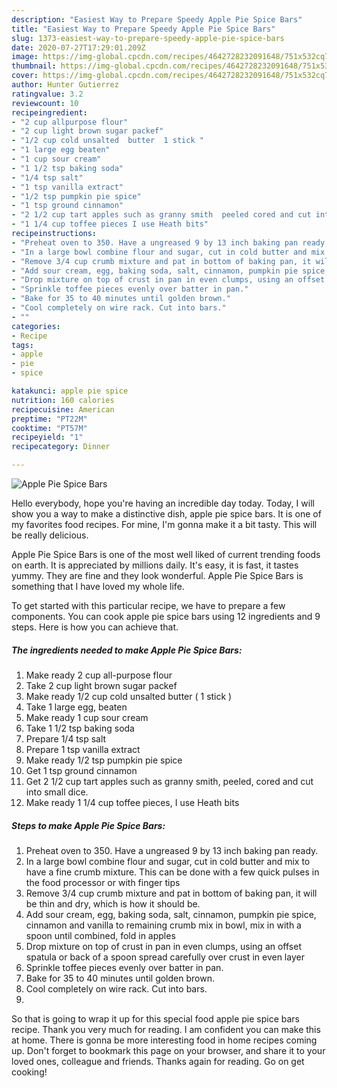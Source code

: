 ```yaml
---
description: "Easiest Way to Prepare Speedy Apple Pie Spice Bars"
title: "Easiest Way to Prepare Speedy Apple Pie Spice Bars"
slug: 1373-easiest-way-to-prepare-speedy-apple-pie-spice-bars
date: 2020-07-27T17:29:01.209Z
image: https://img-global.cpcdn.com/recipes/4642728232091648/751x532cq70/apple-pie-spice-bars-recipe-main-photo.jpg
thumbnail: https://img-global.cpcdn.com/recipes/4642728232091648/751x532cq70/apple-pie-spice-bars-recipe-main-photo.jpg
cover: https://img-global.cpcdn.com/recipes/4642728232091648/751x532cq70/apple-pie-spice-bars-recipe-main-photo.jpg
author: Hunter Gutierrez
ratingvalue: 3.2
reviewcount: 10
recipeingredient:
- "2 cup allpurpose flour"
- "2 cup light brown sugar packef"
- "1/2 cup cold unsalted  butter  1 stick "
- "1 large egg beaten"
- "1 cup sour cream"
- "1 1/2 tsp baking soda"
- "1/4 tsp salt"
- "1 tsp vanilla extract"
- "1/2 tsp pumpkin pie spice"
- "1 tsp ground cinnamon"
- "2 1/2 cup tart apples such as granny smith  peeled cored and cut into small dice"
- "1 1/4 cup toffee pieces I use Heath bits"
recipeinstructions:
- "Preheat oven to 350. Have a ungreased 9 by 13 inch baking pan ready."
- "In a large bowl combine flour and sugar, cut in cold butter and mix to have a fine crumb mixture. This can be done with a few quick pulses in the food processor or with finger tips"
- "Remove 3/4 cup crumb mixture and pat in bottom of baking pan, it will be thin and dry, which is how it should be."
- "Add sour cream, egg, baking soda, salt, cinnamon, pumpkin pie spice, cinnamon and vanilla to remaining crumb mix in bowl, mix in with a spoon until combined, fold in apples"
- "Drop mixture on top of crust in pan in even clumps, using an offset spatula or back of a spoon spread carefully over crust in even layer"
- "Sprinkle toffee pieces evenly over batter in pan."
- "Bake for 35 to 40 minutes until golden brown."
- "Cool completely on wire rack. Cut into bars."
- ""
categories:
- Recipe
tags:
- apple
- pie
- spice

katakunci: apple pie spice 
nutrition: 160 calories
recipecuisine: American
preptime: "PT22M"
cooktime: "PT57M"
recipeyield: "1"
recipecategory: Dinner

---
```



![Apple Pie Spice Bars](https://img-global.cpcdn.com/recipes/4642728232091648/751x532cq70/apple-pie-spice-bars-recipe-main-photo.jpg)

Hello everybody, hope you're having an incredible day today. Today, I will show you a way to make a distinctive dish, apple pie spice bars. It is one of my favorites food recipes. For mine, I'm gonna make it a bit tasty. This will be really delicious.

Apple Pie Spice Bars is one of the most well liked of current trending foods on earth. It is appreciated by millions daily. It's easy, it is fast, it tastes yummy. They are fine and they look wonderful. Apple Pie Spice Bars is something that I have loved my whole life.




To get started with this particular recipe, we have to prepare a few components. You can cook apple pie spice bars using 12 ingredients and 9 steps. Here is how you can achieve that.

<!--inarticleads1-->

##### The ingredients needed to make Apple Pie Spice Bars:

1. Make ready 2 cup all-purpose flour
1. Take 2 cup light brown sugar packef
1. Make ready 1/2 cup cold unsalted  butter ( 1 stick )
1. Take 1 large egg, beaten
1. Make ready 1 cup sour cream
1. Take 1 1/2 tsp baking soda
1. Prepare 1/4 tsp salt
1. Prepare 1 tsp vanilla extract
1. Make ready 1/2 tsp pumpkin pie spice
1. Get 1 tsp ground cinnamon
1. Get 2 1/2 cup tart apples such as granny smith,  peeled, cored and cut into small dice.
1. Make ready 1 1/4 cup toffee pieces, I use Heath bits




<!--inarticleads2-->

##### Steps to make Apple Pie Spice Bars:

1. Preheat oven to 350. Have a ungreased 9 by 13 inch baking pan ready.
1. In a large bowl combine flour and sugar, cut in cold butter and mix to have a fine crumb mixture. This can be done with a few quick pulses in the food processor or with finger tips
1. Remove 3/4 cup crumb mixture and pat in bottom of baking pan, it will be thin and dry, which is how it should be.
1. Add sour cream, egg, baking soda, salt, cinnamon, pumpkin pie spice, cinnamon and vanilla to remaining crumb mix in bowl, mix in with a spoon until combined, fold in apples
1. Drop mixture on top of crust in pan in even clumps, using an offset spatula or back of a spoon spread carefully over crust in even layer
1. Sprinkle toffee pieces evenly over batter in pan.
1. Bake for 35 to 40 minutes until golden brown.
1. Cool completely on wire rack. Cut into bars.
1. 




So that is going to wrap it up for this special food apple pie spice bars recipe. Thank you very much for reading. I am confident you can make this at home. There is gonna be more interesting food in home recipes coming up. Don't forget to bookmark this page on your browser, and share it to your loved ones, colleague and friends. Thanks again for reading. Go on get cooking!
